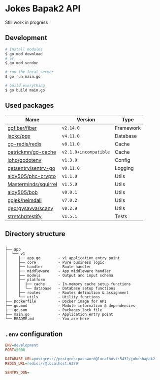 # Jokes Bapak2 API

Still work in progress

## Development

```bash
# Install modules
$ go mod download
# or
$ go mod vendor

# run the local server
$ go run main.go

# build everything
$ go build main.go
```

## Used packages

| Name | Version | Type |
| --- | --- | --- |
| [gofiber/fiber](https://github.com/gofiber/fiber) | `v2.14.0` | Framework |
| [jackc/pgx](https://github.com/jackc/pgx) | `v4.11.0` | Database |
| [go-redis/redis](https://github.com/go-redis/redis) | `v8.11.0` | Cache |
| [patrickmn/go-cache](https://github.com/patrickmn/go-cache) | `v2.1.0+incompatible` | Cache |
| [joho/godotenv](https://github.com/joho/godotenv) | `v1.3.0` | Config |
| [getsentry/sentry-go](https://github.com/getsentry/sentry-go) | `v0.11.0` | Logging |
| [aldy505/phc-crypto](https://github.com/aldy505/phc-crypto) | `v1.1.0` | Utils |
| [Masterminds/squirrel](https://github.com/Masterminds/squirrel ) | `v1.5.0` | Utils |
| [aldy505/bob](https://github.com/aldy505/bob) | `v0.0.1` | Utils |
| [gojek/heimdall](https://github.com/gojek/heimdall) | `v7.0.2` | Utils |
| [georgysavva/scany](https://github.com/georgysavva/scany) | `v0.2.9` | Utils |
| [stretchr/testify](https://github.com/stretchr/testify) | `v1.5.1` | Tests |

## Directory structure

```
.
├── app
│  └── v1
│     ├── app.go        - v1 application entry point
│     ├── core          - Pure business logic
│     ├── handler       - Route handler
│     ├── middleware    - App middleware handler
│     ├── models        - Output and input schema
│     ├── platform
│     │  ├── cache      - In-memory cache setup functions
│     │  └── database   - Database setup functions
│     ├── routes        - Routes definition & assignment
│     └── utils         - Utility functions
├── Dockerfile          - Docker image for API
├── go.mod              - Module information & dependencies
├── go.sum              - Packages lock file
├── main.go             - Application entry point
└── README.md           - You are here
```

## `.env` configuration

```ini
ENV=development
PORT=5000

DATABASE_URL=postgres://postgres:password@localhost:5432/jokesbapak2
REDIS_URL=redis://@localhost:6379

SENTRY_DSN=
```